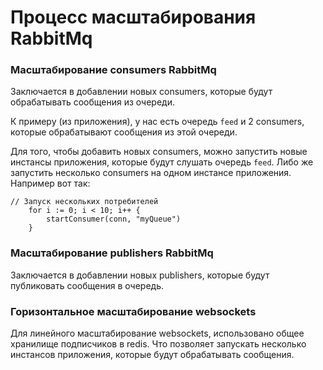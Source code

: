 # Процесс масштабирования RabbitMq

### Масштабирование consumers RabbitMq
Заключается в добавлении новых consumers, которые будут обрабатывать сообщения из очереди.

К примеру (из приложения), у нас есть очередь `feed` и 2 consumers, которые обрабатывают сообщения из этой очереди.

Для того, чтобы добавить новых consumers, можно запустить новые инстансы приложения, которые будут слушать очередь `feed`.
Либо же запустить несколько consumers на одном инстансе приложения.
Например вот так:
```golang
// Запуск нескольких потребителей
    for i := 0; i < 10; i++ {
        startConsumer(conn, "myQueue")
    }
```

### Масштабирование publishers RabbitMq
Заключается в добавлении новых publishers, которые будут публиковать сообщения в очередь.

### Горизонтальное масштабирование websockets 
Для линейного масштабирование websockets, использовано общее хранилище подписчиков в redis. Что позволяет запускать несколько инстансов приложения, которые будут обрабатывать сообщения.